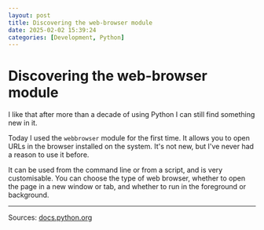 ```yaml
---
layout: post
title: Discovering the web-browser module
date: 2025-02-02 15:39:24
categories: [Development, Python]
---
```


# Discovering the web-browser module

I like that after more than a decade of using Python I can still find something new in it.

Today I used the `webbrowser` module for the first time. It allows you to open URLs in the browser installed on the system. It's not new, but I've never had a reason to use it before.

It can be used from the command line or from a script, and is very customisable. You can choose the type of web browser, whether to open the page in a new window or tab, and whether to run in the foreground or background.

---

Sources: [docs.python.org](https://docs.python.org/3/library/webbrowser.html)
